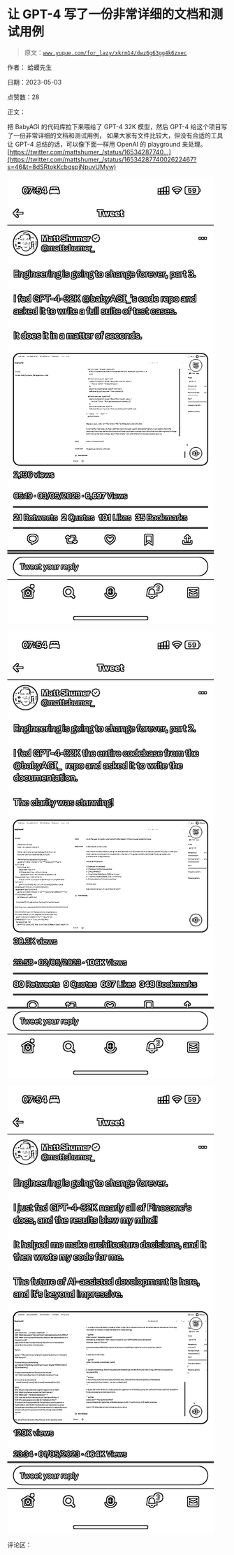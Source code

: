 # 让 GPT-4 写了一份非常详细的文档和测试用例

> 原文：[`www.yuque.com/for_lazy/xkrm14/dwz6g63gg4k6zxec`](https://www.yuque.com/for_lazy/xkrm14/dwz6g63gg4k6zxec)

作者： 蛤蟆先生

日期：2023-05-03

点赞数：28

正文：

把 BabyAGI 的代码库拉下来喂给了 GPT-4 32K 模型，然后 GPT-4 给这个项目写了一份非常详细的文档和测试用例， 如果大家有文件比较大，但没有合适的工具让 GPT-4 总结的话，可以像下面一样用 OpenAI 的 playground 来处理。 [https://twitter.com/mattshumer_/status/16534287740...](https://twitter.com/mattshumer_/status/1653428774002622467?s=46&t=8dSRtokKcbqspjNpuvUMyw)

![](img/8ee5171b763e98fe9530370696bc8ec9.png)  

![](img/890e8d11be3af62b790f6b9afa4f04d9.png)  

![](img/815b64cc2defc79add33980a759853ec.png)  

评论区：

